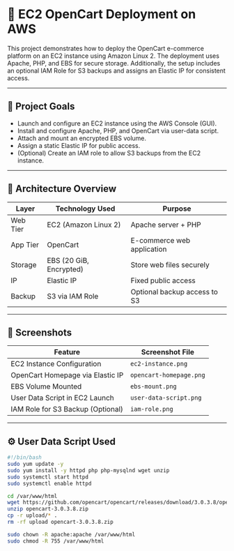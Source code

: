 # 🛒 EC2 OpenCart Deployment on AWS

This project demonstrates how to deploy the OpenCart e-commerce platform on an EC2 instance using Amazon Linux 2. The deployment uses Apache, PHP, and EBS for secure storage. Additionally, the setup includes an optional IAM Role for S3 backups and assigns an Elastic IP for consistent access.

---

## 📌 Project Goals

- Launch and configure an EC2 instance using the AWS Console (GUI).
- Install and configure Apache, PHP, and OpenCart via user-data script.
- Attach and mount an encrypted EBS volume.
- Assign a static Elastic IP for public access.
- (Optional) Create an IAM role to allow S3 backups from the EC2 instance.

---

## 🧱 Architecture Overview

| Layer       | Technology Used      | Purpose                          |
|------------|----------------------|----------------------------------|
| Web Tier   | EC2 (Amazon Linux 2) | Apache server + PHP              |
| App Tier   | OpenCart             | E-commerce web application       |
| Storage    | EBS (20 GiB, Encrypted) | Store web files securely     |
| IP         | Elastic IP           | Fixed public access              |
| Backup     | S3 via IAM Role      | Optional backup access to S3     |

---

## 📸 Screenshots

| Feature                             | Screenshot File             |
|-------------------------------------|-----------------------------|
| EC2 Instance Configuration          | `ec2-instance.png`          |
| OpenCart Homepage via Elastic IP    | `opencart-homepage.png`     |
| EBS Volume Mounted                  | `ebs-mount.png`             |
| User Data Script in EC2 Launch      | `user-data-script.png`      |
| IAM Role for S3 Backup (Optional)   | `iam-role.png`              |

---

## ⚙️ User Data Script Used

```bash
#!/bin/bash
sudo yum update -y
sudo yum install -y httpd php php-mysqlnd wget unzip
sudo systemctl start httpd
sudo systemctl enable httpd

cd /var/www/html
wget https://github.com/opencart/opencart/releases/download/3.0.3.8/opencart-3.0.3.8.zip
unzip opencart-3.0.3.8.zip
cp -r upload/* .
rm -rf upload opencart-3.0.3.8.zip

sudo chown -R apache:apache /var/www/html
sudo chmod -R 755 /var/www/html
